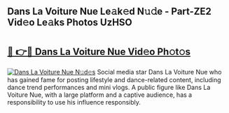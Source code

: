## Dans La Voiture Nue Le𝚊k𝚎d N𝚞𝚍e - Part-ZE2 Vid𝚎o Le𝚊ks Photos UzHSO

# <h2><a href="http://fb9k104.evod.top/?m=Dans+La+Voiture+Nue">🔗 👉🔴 Dans La Voiture Nue Vid𝚎o Ph𝚘t𝚘s</a></h2>

[![Dans La Voiture Nue N𝚞d𝚎s](https://i.imgur.com/8V9OHl7.gif)](http://fb9k104.evod.top/?m=Dans+La+Voiture+Nue)
Social media star Dans La Voiture Nue who has gained fame for posting lifestyle and dance-related content, including dance trend performances and mini vlogs. A public figure like Dans La Voiture Nue, with a large platform and a captive audience, has a responsibility to use his influence responsibly. 
